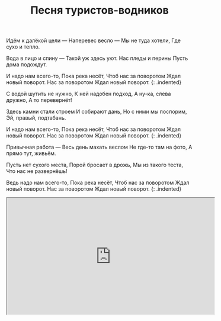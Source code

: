 ﻿---
layout: lyrics
title: Песня туристов-водников
---

Идё<span class="Am"></span>м к далёкой цели —
На<span class="C"></span>перевес весло —
Мы<span class="F"></span> не туда хоте<span class="C"></span>ли,
Где су<span class="Dm"></span>хо и тепло<span class="E"></span>.

Вода<span class="Am"></span> в лицо и спину —
Та<span class="C"></span>кой уж здесь уют.
На<span class="F"></span>с пледы и пе<span class="C"></span>рины
Пусть дома<span class="E"></span> подожду<span class="Am"></span>т.

И на<span class="Dm"></span>до нам всего<span class="G"></span>-то,
Пока<span class="C"></span> река несё<span class="Am"></span>т,
Чтоб на<span class="B-flat"></span>с за поворо<span class="F"></span>том
Жда<span class="E"></span>л новый поворо<span class="Am"></span>т.
На<span class="Dm"></span>с за поворо<span class="Am"></span>том
Жда<span class="E"></span>л новый поворо<span class="Am"></span>т.
{: .indented}

С водой шутить не нужно,
К ней надобен подход,
А ну-ка, слева дружно,
А то перевернёт!

Здесь камни стали строем
И собирают дань,
Но с ними мы поспорим,
Эй, правый, подтабань.

И надо нам всего-то,
Пока река несёт,
Чтоб нас за поворотом
Ждал новый поворот.
Нас за поворотом
Ждал новый поворот.
{: .indented}

Привычная работа —
Весь день махать веслом
Не где-то там на фото,
А прямо тут, живьём.

Пусть нет сухого места,
Порой бросает в дрожь,
Мы из такого теста,
Что нас не развернёшь!

Ведь надо нам всего-то,
Пока река несёт,
Чтоб нас за поворотом
Ждал новый поворот.
Нас за поворотом
Ждал новый поворот.
{: .indented}

<div class="video-wrapper">
  <iframe width="560" height="315" src="https://www.youtube.com/embed/-GQxMSBZtw4" allow="accelerometer; autoplay; encrypted-media; gyroscope; picture-in-picture" allowfullscreen></iframe>
</div>
